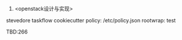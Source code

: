 1. <openstack设计与实现>

stevedore taskflow cookiecutter
policy: /etc/policy.json
rootwrap:
test

TBD:266
